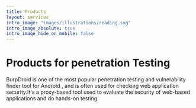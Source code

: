 ```yaml
---
title: Products
layout: services
intro_image: "images/illustrations/reading.svg"
intro_image_absolute: true
intro_image_hide_on_mobile: false
---
```


# Products for penetration Testing

BurpDroid is one of the most popular penetration testing and vulnerability finder tool for Android , and is often used for checking web application security.It's a proxy-based tool used to evaluate the security of web-based applications and do hands-on testing.

